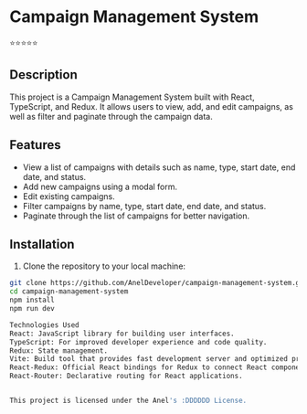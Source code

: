 # Campaign Management System

⭐⭐⭐⭐⭐

## Description
This project is a Campaign Management System built with React, TypeScript, and Redux. It allows users to view, add, and edit campaigns, as well as filter and paginate through the campaign data.

## Features
- View a list of campaigns with details such as name, type, start date, end date, and status.
- Add new campaigns using a modal form.
- Edit existing campaigns.
- Filter campaigns by name, type, start date, end date, and status.
- Paginate through the list of campaigns for better navigation.

## Installation
1. Clone the repository to your local machine:

```bash
git clone https://github.com/AnelDeveloper/campaign-management-system.git
cd campaign-management-system
npm install
npm run dev

Technologies Used
React: JavaScript library for building user interfaces.
TypeScript: For improved developer experience and code quality.
Redux: State management.
Vite: Build tool that provides fast development server and optimized production build.
React-Redux: Official React bindings for Redux to connect React components with Redux store.
React-Router: Declarative routing for React applications.


This project is licensed under the Anel's :DDDDDD License.